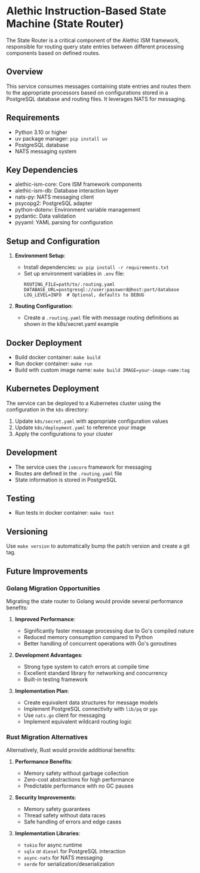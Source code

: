 # Alethic Instruction-Based State Machine (State Router)

The State Router is a critical component of the Alethic ISM framework, responsible for routing query state entries between different processing components based on defined routes.

## Overview

This service consumes messages containing state entries and routes them to the appropriate processors based on configurations stored in a PostgreSQL database and routing files. It leverages NATS for messaging.

## Requirements

- Python 3.10 or higher
- uv package manager: `pip install uv`
- PostgreSQL database
- NATS messaging system

## Key Dependencies

- alethic-ism-core: Core ISM framework components
- alethic-ism-db: Database interaction layer
- nats-py: NATS messaging client
- psycopg2: PostgreSQL adapter
- python-dotenv: Environment variable management
- pydantic: Data validation
- pyyaml: YAML parsing for configuration

## Setup and Configuration

1. **Environment Setup**:
   - Install dependencies: `uv pip install -r requirements.txt`
   - Set up environment variables in `.env` file:
     ```
     ROUTING_FILE=path/to/.routing.yaml
     DATABASE_URL=postgresql://user:password@host:port/database
     LOG_LEVEL=INFO  # Optional, defaults to DEBUG
     ```

2. **Routing Configuration**:
   - Create a `.routing.yaml` file with message routing definitions as shown in the k8s/secret.yaml example

## Docker Deployment

- Build docker container: `make build`
- Run docker container: `make run`
- Build with custom image name: `make build IMAGE=your-image-name:tag`

## Kubernetes Deployment

The service can be deployed to a Kubernetes cluster using the configuration in the `k8s` directory:

1. Update `k8s/secret.yaml` with appropriate configuration values
2. Update `k8s/deployment.yaml` to reference your image
3. Apply the configurations to your cluster

## Development

- The service uses the `ismcore` framework for messaging
- Routes are defined in the `.routing.yaml` file
- State information is stored in PostgreSQL

## Testing

- Run tests in docker container: `make test`

## Versioning

Use `make version` to automatically bump the patch version and create a git tag.

## Future Improvements

### Golang Migration Opportunities

Migrating the state router to Golang would provide several performance benefits:

1. **Improved Performance**:
   - Significantly faster message processing due to Go's compiled nature
   - Reduced memory consumption compared to Python
   - Better handling of concurrent operations with Go's goroutines

2. **Development Advantages**:
   - Strong type system to catch errors at compile time
   - Excellent standard library for networking and concurrency
   - Built-in testing framework

3. **Implementation Plan**:
   - Create equivalent data structures for message models
   - Implement PostgreSQL connectivity with `lib/pq` or `pgx`
   - Use `nats.go` client for messaging
   - Implement equivalent wildcard routing logic

### Rust Migration Alternatives

Alternatively, Rust would provide additional benefits:

1. **Performance Benefits**:
   - Memory safety without garbage collection
   - Zero-cost abstractions for high performance
   - Predictable performance with no GC pauses

2. **Security Improvements**:
   - Memory safety guarantees
   - Thread safety without data races
   - Safe handling of errors and edge cases

3. **Implementation Libraries**:
   - `tokio` for async runtime
   - `sqlx` or `diesel` for PostgreSQL interaction
   - `async-nats` for NATS messaging
   - `serde` for serialization/deserialization